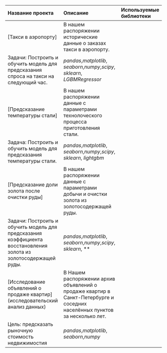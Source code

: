 | Название проекта | Описание | Используемые библиотеки | 
| :---------------------- | :---------------------- | :---------------------- |
| [Такси в аэропорту]| В нашем распоряжении исторические данные о заказах такси в аэропорту.
Задачи: Построить и обучить модель для предсказания спроса на такси на следующий час.| *pandas*,*matplotlib*, *seaborn*,*numpy*,*scipy*, *sklearn*, *LGBMRegressor* |
| [Предсказание температуры стали]| В нашем распоряжении данные с параметрами технолоческого процесса приготовления стали.
Задача: Построить и обучить модель для предсказания температуры стали.| *pandas*,*matplotlib*, *seaborn*,*numpy*,*scipy*, *sklearn*, *lightgbm* |
| [Предсказание доли золота после очистки руды]| В нашем распоряжении данные с параметрами добычи и очистки золота из золотосодержащей руды.
Задачи: Построить и обучить модель для предсказания коэффициента восстановления золота из золотосодержащей руды.| *pandas*,*matplotlib*, *seaborn*,*numpy*,*scipy*, *sklearn*, ** |
| [Исследование объявлений о продаже квартир](исследовательский анализ данных)| В Нашем распоряжении архив объявлений о продаже квартир в Санкт-Петербурге и соседних населённых пунктов за несколько лет.
Цель: предсказать рыночную стоимость недвижимостия| *pandas*,*matplotlib*, *seaborn*,*numpy* |